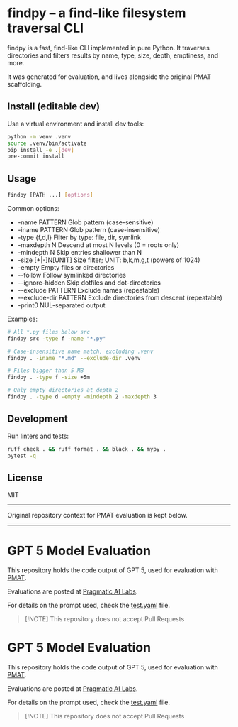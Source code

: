 # findpy – a find-like filesystem traversal CLI

findpy is a fast, find-like CLI implemented in pure Python. It traverses directories and filters
results by name, type, size, depth, emptiness, and more.

It was generated for evaluation, and lives alongside the original PMAT scaffolding.

## Install (editable dev)

Use a virtual environment and install dev tools:

```bash
python -m venv .venv
source .venv/bin/activate
pip install -e .[dev]
pre-commit install
```

## Usage

```bash
findpy [PATH ...] [options]
```

Common options:

- -name PATTERN            Glob pattern (case-sensitive)
- -iname PATTERN           Glob pattern (case-insensitive)
- -type {f,d,l}            Filter by type: file, dir, symlink
- -maxdepth N              Descend at most N levels (0 = roots only)
- -mindepth N              Skip entries shallower than N
- -size [+|-]N[UNIT]       Size filter; UNIT: b,k,m,g,t (powers of 1024)
- -empty                   Empty files or directories
- --follow                 Follow symlinked directories
- --ignore-hidden          Skip dotfiles and dot-directories
- --exclude PATTERN        Exclude names (repeatable)
- --exclude-dir PATTERN    Exclude directories from descent (repeatable)
- -print0                  NUL-separated output

Examples:

```bash
# All *.py files below src
findpy src -type f -name "*.py"

# Case-insensitive name match, excluding .venv
findpy . -iname "*.md" --exclude-dir .venv

# Files bigger than 5 MB
findpy . -type f -size +5m

# Only empty directories at depth 2
findpy . -type d -empty -mindepth 2 -maxdepth 3
```

## Development

Run linters and tests:

```bash
ruff check . && ruff format . && black . && mypy .
pytest -q
```

## License

MIT

---

Original repository context for PMAT evaluation is kept below.

---

# GPT 5 Model Evaluation

This repository holds the code output of GPT 5, used for evaluation with [PMAT](https://github.com/paiml/paiml-mcp-agent-toolkit).

Evaluations are posted at [Pragmatic AI Labs](https://paiml.com/models).

For details on the prompt used, check the [test.yaml](./test.yaml) file.


> [!NOTE] This repository does not accept Pull Requests
# GPT 5 Model Evaluation

This repository holds the code output of GPT 5, used for evaluation with [PMAT](https://github.com/paiml/paiml-mcp-agent-toolkit).

Evaluations are posted at [Pragmatic AI Labs](https://paiml.com/models).

For details on the prompt used, check the [test.yaml](./test.yaml) file.


> [!NOTE] This repository does not accept Pull Requests
